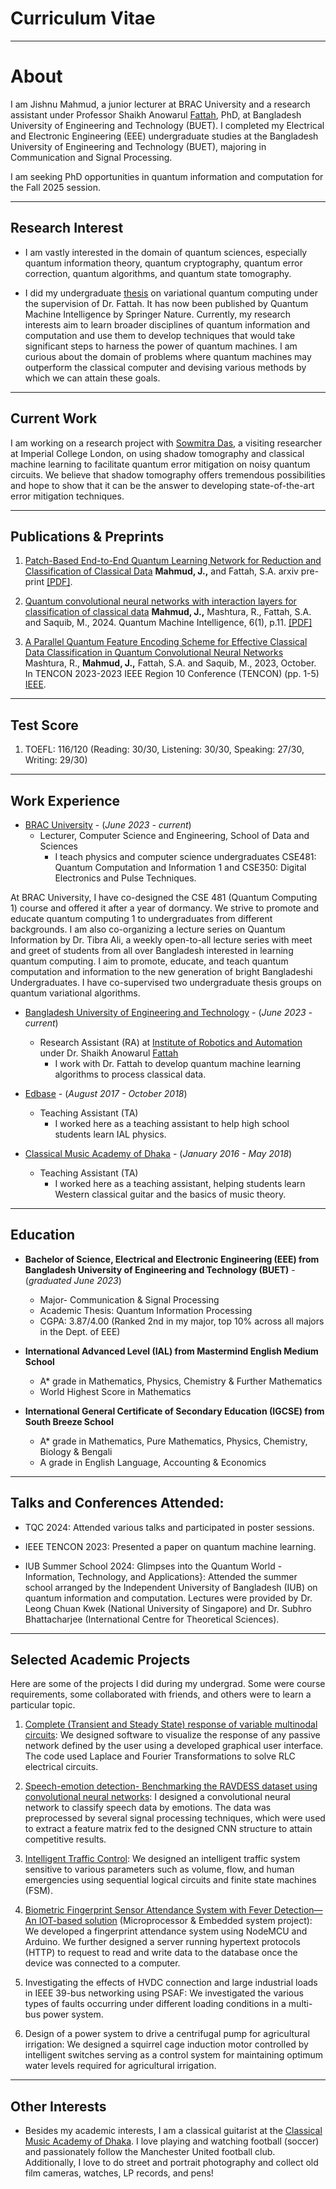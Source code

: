 # Curriculum Vitae

***

# About
I am Jishnu Mahmud, a junior lecturer at BRAC University and a research assistant under Professor Shaikh Anowarul [Fattah](https://eee.buet.ac.bd/people/faculty/dsaf), PhD, at Bangladesh University of Engineering and Technology (BUET). I completed my Electrical and Electronic Engineering (EEE) undergraduate studies at the Bangladesh University of Engineering and Technology (BUET), majoring in Communication and Signal Processing. 

I am seeking PhD opportunities in quantum information and computation for the Fall 2025 session.

***

## Research Interest
- I am vastly interested in the domain of quantum sciences, especially quantum information theory, quantum cryptography, quantum error correction, quantum algorithms, and quantum state tomography.

- I did my undergraduate [thesis](https://link.springer.com/article/10.1007/s42484-024-00145-4) on variational quantum computing under the supervision of Dr. Fattah. It has now been published by Quantum Machine Intelligence by Springer Nature. Currently, my research interests aim to learn broader disciplines of quantum information and computation and use them to develop techniques that would take significant steps to harness the power of quantum machines. I am curious about the domain of problems where quantum machines may outperform the classical computer and devising various methods by which we can attain these goals.

***

## Current Work

I am working on a research project with [Sowmitra Das](https://scholar.google.com/citations?user=PMEfuyEAAAAJ&hl=en), a visiting researcher at Imperial College London, on using shadow tomography and classical machine learning to facilitate quantum error mitigation on noisy quantum circuits. We believe that shadow tomography offers tremendous possibilities and hope to show that it can be the answer to developing state-of-the-art error mitigation techniques.

***     

## Publications & Preprints


1. [Patch-Based End-to-End Quantum Learning Network for Reduction and Classification of Classical Data](https://arxiv.org/abs/2409.15214)
**Mahmud, J.,** and Fattah, S.A. arxiv pre-print [[PDF]](https://arxiv.org/pdf/2409.15214).

2. [Quantum convolutional neural networks with interaction layers for classification of classical data](https://link.springer.com/article/10.1007/s42484-024-00145-4)
**Mahmud, J.,** Mashtura, R., Fattah, S.A. and Saquib, M., 2024. Quantum Machine Intelligence, 6(1), p.11. [[PDF]](https://arxiv.org/pdf/2307.11792)

3. [A Parallel Quantum Feature Encoding Scheme for Effective Classical Data Classification in Quantum Convolutional Neural Networks](https://ieeexplore.ieee.org/abstract/document/10322543)
Mashtura, R., **Mahmud, J.,** Fattah, S.A. and Saquib, M., 2023, October. In TENCON 2023-2023 IEEE Region 10 Conference (TENCON) (pp. 1-5) [IEEE](https://ieeexplore.ieee.org/abstract/document/10322543).


***

## Test Score

1. TOEFL: 116/120 (Reading: 30/30, Listening: 30/30, Speaking: 27/30, Writing: 29/30)


***


## Work Experience

   - [BRAC University](https://cse.sds.bracu.ac.bd/faculty_profile/87/jishnu_mahmud) - (_June 2023 - current_)
      - Lecturer, Computer Science and Engineering, School of Data and Sciences 
         - I teach physics and computer science undergraduates CSE481: Quantum Computation and Information 1 and CSE350: Digital Electronics and Pulse Techniques.

   At BRAC University, I have co-designed the CSE 481 (Quantum Computing 1) course and offered it after a year of dormancy. We strive to promote and educate quantum computing 1 to undergraduates from different backgrounds. 
   I am also co-organizing a lecture series on Quantum Information by Dr. Tibra Ali, a weekly open-to-all lecture series with meet and greet of students from all over Bangladesh interested in learning quantum computing. I aim to promote, educate, and teach quantum computation and information to the new generation of bright Bangladeshi Undergraduates.
   I have co-supervised two undergraduate thesis groups on quantum variational algorithms.



   
   - [Bangladesh University of Engineering and Technology](https://www.buet.ac.bd/web/#/) - (_June 2023 - current_)
      - Research Assistant (RA) at [Institute of Robotics and Automation](https://irab.buet.ac.bd/)
           under Dr. Shaikh Anowarul [Fattah](https://eee.buet.ac.bd/people/faculty/dsaf)
         - I work with Dr. Fattah to develop quantum machine learning algorithms to process classical data.


   
   
   - [Edbase](https://edbaseprofessionals.com/) - (_August 2017 - October 2018_)
      - Teaching Assistant (TA)
         - I worked here as a teaching assistant to help high school students learn IAL physics.


   
   
   - [Classical Music Academy of Dhaka](https://www.youtube.com/watch?v=k_fRFAgh3mk) - (_January 2016 - May 2018_)
      - Teaching Assistant (TA)
         - I worked here as a teaching assistant, helping students learn Western classical guitar and the basics of music theory.



***

  
## Education

   - **Bachelor of Science, Electrical and Electronic Engineering (EEE) from Bangladesh University of Engineering and Technology (BUET)** - (_graduated June 2023_)
      - Major- Communication & Signal Processing
      - Academic Thesis: Quantum Information Processing
      - CGPA: 3.87/4.00 (Ranked 2nd in my major, top 10% across all majors in the Dept. of EEE)
   
   - **International Advanced Level (IAL) from Mastermind English Medium School**
      - A* grade in Mathematics, Physics, Chemistry & Further Mathematics
      - World Highest Score in Mathematics
   
   - **International General Certificate of Secondary Education (IGCSE) from South Breeze School** 
      - A* grade in Mathematics, Pure Mathematics, Physics, Chemistry, Biology & Bengali
      - A grade in English Language, Accounting & Economics


***

## Talks and Conferences Attended:
   - TQC 2024: Attended various talks and participated in poster sessions.


   - IEEE TENCON 2023: Presented a paper on quantum machine learning.

   - IUB Summer School 2024: Glimpses into the Quantum World - Information, Technology, and Applications}: Attended the summer school arranged by the Independent University of Bangladesh (IUB) on quantum information and computation. Lectures were provided by Dr. Leong Chuan Kwek (National University of Singapore) and Dr. Subhro Bhattacharjee (International Centre for Theoretical Sciences).


***


## Selected Academic Projects

Here are some of the projects I did during my undergrad. Some were course requirements, some collaborated with friends, and others were to learn a particular topic.

1. [Complete (Transient and Steady State) response of variable multinodal circuits](https://github.com/chacconed/Complete-Transient-and-Steady-State-response-of-variable-multinodal-circuits): We designed software to visualize the response of any passive network defined by the user using a developed graphical user interface. The code used Laplace and   Fourier Transformations to solve RLC electrical circuits.

2. [Speech-emotion detection- Benchmarking the RAVDESS dataset using convolutional neural networks](https://github.com/chacconed/Speech-Emotion-Recognition-on-Ravdess): I designed a convolutional neural network to classify speech data by emotions. The data was preprocessed by several signal processing techniques, which were used to extract a feature matrix fed to the designed CNN structure to attain competitive results.

4. [Intelligent Traffic Control](https://github.com/chacconed/Intelligent-Traffic-Control-a-DLD-project): We designed an intelligent traffic system sensitive to various parameters such as volume, flow, and human emergencies using sequential logical circuits and finite state machines (FSM).

5. [Biometric Fingerprint Sensor Attendance System with Fever Detection—An IOT-based solution](https://github.com/chacconed/IOT-based-Fingerprint-system-Poject-) (Microprocessor & Embedded system project): We developed a fingerprint attendance system using NodeMCU and Arduino. We further designed a server running hypertext protocols (HTTP) to request to read and write data to the database once the device was connected to a computer.

6. Investigating the effects of HVDC connection and large industrial loads in IEEE 39-bus networking using PSAF: We investigated the various types of faults occurring under different loading conditions in a multi-bus power system.

7. Design of a power system to drive a centrifugal pump for agricultural irrigation: We designed a squirrel cage induction motor controlled by intelligent switches serving as a control system for maintaining optimum water levels required for 
agricultural irrigation.


***


## Other Interests
   
   - Besides my academic interests, I am a classical guitarist at the [Classical Music Academy of Dhaka](https://www.youtube.com/c/ClassicalMusicAcademyofDhaka). I love playing and watching
   football (soccer) and passionately follow the Manchester United football club. Additionally, I love to do street and portrait photography and collect old film cameras, watches, LP records, and pens!


